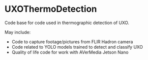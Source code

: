 # UXOThermoDetection
Code base for code used in thermographic detection of UXO.

May include:
- Code to capture footage/pictures from FLIR Hadron camera
- Code related to YOLO models trained to detect and classify UXO
- Quality of life code for work with AVerMedia Jetson Nano
